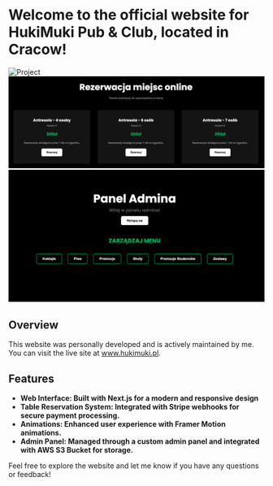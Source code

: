 # Welcome to the official website for HukiMuki Pub & Club, located in Cracow!

![Project](/public/github/desktop.png)
![Project](/public/github/reservation.png)
![Project](/public/github/panel-admina.png)

## Overview

This website was personally developed and is actively maintained by me. You can visit the live site at www.hukimuki.pl.

## Features

- **Web Interface: Built with Next.js for a modern and responsive design**
- **Table Reservation System: Integrated with Stripe webhooks for secure payment processing.**
- **Animations: Enhanced user experience with Framer Motion animations.**
- **Admin Panel: Managed through a custom admin panel and integrated with AWS S3 Bucket for storage.**

Feel free to explore the website and let me know if you have any questions or feedback!
